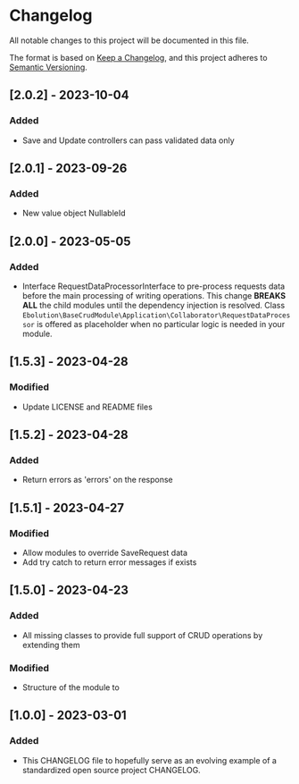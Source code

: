 # Changelog
All notable changes to this project will be documented in this file.

The format is based on [Keep a Changelog](https://keepachangelog.com/en/1.0.0/),
and this project adheres to [Semantic Versioning](https://semver.org/spec/v2.0.0.html).

## [2.0.2] - 2023-10-04
### Added
- Save and Update controllers can pass validated data only 

## [2.0.1] - 2023-09-26
### Added
- New value object NullableId

## [2.0.0] - 2023-05-05
### Added
- Interface RequestDataProcessorInterface to pre-process requests data before the main processing of writing 
  operations. This change **BREAKS ALL** the child modules until the dependency injection is resolved. Class 
  `Ebolution\BaseCrudModule\Application\Collaborator\RequestDataProcessor` is offered as placeholder when no 
  particular logic is needed in your module.

## [1.5.3] - 2023-04-28
### Modified
- Update LICENSE and README files

## [1.5.2] - 2023-04-28
### Added
- Return errors as 'errors' on the response

## [1.5.1] - 2023-04-27
### Modified
- Allow modules to override SaveRequest data
- Add try catch to return error messages if exists

## [1.5.0] - 2023-04-23
### Added
- All missing classes to provide full support of CRUD operations by extending them

### Modified
- Structure of the module to 


## [1.0.0] - 2023-03-01
### Added
- This CHANGELOG file to hopefully serve as an evolving example of a
  standardized open source project CHANGELOG.
